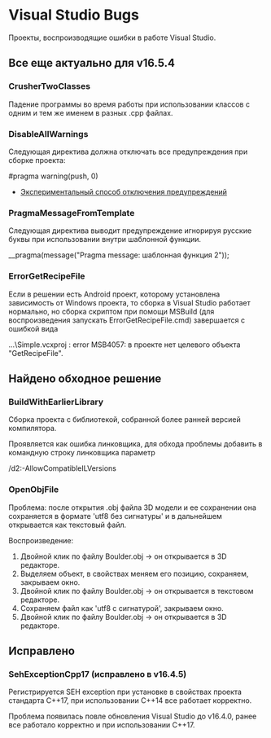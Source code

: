 
# Visual Studio Bugs

Проекты, воспроизводящие ошибки в работе Visual Studio.

## Все еще актуально для v16.5.4

### CrusherTwoClasses

Падение программы во время работы при использовании классов с одним и тем же 
именем в разных .cpp файлах.

### DisableAllWarnings

Следующая директива должна отключать все предупреждения при сборке проекта:

#pragma warning(push, 0)

- [Экспериментальный способ отключения предупреждений](https://habr.com/ru/company/pvs-studio/blog/347686/)

### PragmaMessageFromTemplate

Следующая директива выводит предупреждение игнорируя русские буквы при 
использовании внутри шаблонной функции.

__pragma(message("Pragma message: шаблонная функция 2"));

### ErrorGetRecipeFile

Если в решении есть Android проект, которому установлена зависимость от Windows
проекта, то сборка в Visual Studio работает нормально, но сборка скриптом
при помощи MSBuild (для воспроизведения запускать ErrorGetRecipeFile.cmd) 
завершается с ошибкой вида 

...\Simple.vcxproj : error MSB4057: в проекте нет целевого объекта "GetRecipeFile".

## Найдено обходное решение

### BuildWithEarlierLibrary

Сборка проекта с библиотекой, собранной более ранней версией компилятора.

Проявляется как ошибка линковщика, для обхода проблемы добавить в командную строку линковщика параметр

/d2:-AllowCompatibleILVersions

### OpenObjFile

Проблема: после открытия .obj файла 3D модели и ее сохранении она сохраняется 
в формате 'utf8 без сигнатуры' и в дальнейшем открывается как текстовый файл.

Воспроизведение:
1. Двойной клик по файлу Boulder.obj -> он открывается в 3D редакторе.
2. Выделяем объект, в свойствах меняем его позицию, сохраняем, закрываем окно.
3. Двойной клик по файлу Boulder.obj -> он открывается в текстовом редакторе.
4. Сохраняем файл как 'utf8 с сигнатурой', закрываем окно.
5. Двойной клик по файлу Boulder.obj -> он открывается в 3D редакторе.

## Исправлено

### SehExceptionCpp17 (исправлено в v16.4.5)

Регистрируется SEH exception при установке в свойствах проекта стандарта C++17,
при использовании C++14 все работает корректно.

Проблема появилась повле обновления Visual Studio до v16.4.0, ранее все работало
корректно и при использовании C++17.
